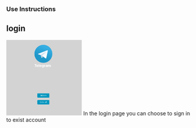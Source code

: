 ### Use Instructions

## login
<img src="./instruction-img/login.png"  height="200px" alt="login">
<!-- ![login](instruction-img/login.png) -->
In the login page you can choose to sign in to exist account